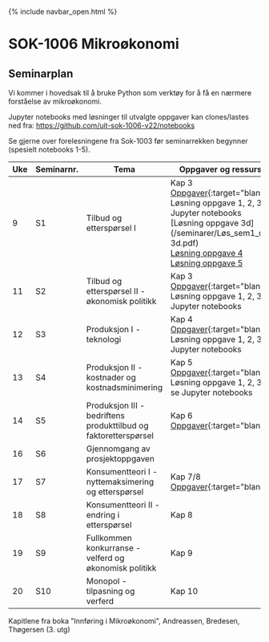 {% include navbar_open.html %}
# SOK-1006 Mikroøkonomi    

## Seminarplan   

Vi kommer i hovedsak til å bruke Python som verktøy for å få en nærmere forståelse av mikroøkonomi.    

Jupyter notebooks med løsninger til utvalgte oppgaver kan clones/lastes ned fra: https://github.com/uit-sok-1006-v22/notebooks

Se gjerne over forelesningene fra Sok-1003 før seminarrekken begynner (spesielt notebooks 1-5).   

|Uke| Seminarnr.    | Tema  <img width=350/>     |  Oppgaver og ressurser <img width=350/>  |
|----|------------|-----------------------------------------------|--------------------------------------|
| 9| S1  | Tilbud og etterspørsel I                |Kap 3 [Oppgaver](seminarer/seminar_1.md){:target="blank"}<br> Løsning oppgave 1, 2, 3: se Jupyter notebooks<br> [Løsning oppgave 3d](/seminarer/Løs_sem1_oppg 3d.pdf)<br> [Løsning oppgave 4](/seminarer/Løs_sem_1_oppg_4.pdf)<br> [Løsning oppgave 5](/seminarer/Løs_sem_1_oppg_5.pdf)|
| 11|S2    | Tilbud og etterspørsel II - økonomisk politikk   | Kap 3 [Oppgaver](seminarer/seminar_2.md){:target="blank"}<br> Løsning oppgave 1, 2, 3: se Jupyter notebooks |
| 12|S3    | Produksjon I - teknologi               |Kap 4 [Oppgaver](seminarer/seminar_3.md){:target="blank"}<br> Løsning oppgave 1, 2, 3: se Jupyter notebooks |
| 13|S4    | Produksjon II - kostnader og kostnadsminimering    |Kap 5 [Oppgaver](seminarer/seminar_4.md){:target="blank"}<br> Løsning oppgave 1, 2, 3, 4: se Jupyter notebooks   |
| 14| S5| Produksjon III - bedriftens produkttilbud og faktoretterspørsel       |Kap 6 [Oppgaver](seminarer/seminar_5.md){:target="blank"} |
| 16|  S6| Gjennomgang av prosjektoppgaven |        |
| 17| S7  | Konsumentteori I - nyttemaksimering og etterspørsel     |Kap 7/8 [Oppgaver](seminarer/seminar_7.md){:target="blank"}  |
| 18| S8  | Konsumentteori II - endring i etterspørsel     |Kap 8    |
| 19| S9 | Fullkommen konkurranse - velferd og økonomisk politikk       |Kap 9   |
| 20| S10 | Monopol - tilpasning og verferd       |Kap 10   |

Kapitlene fra boka "Innføring i Mikroøkonomi", Andreassen, Bredesen, Thøgersen (3. utg)
